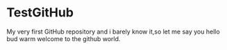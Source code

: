 # TestGitHub
My very first GitHub repository and i barely know it,so let me say you hello bud warm welcome to the github world. 
